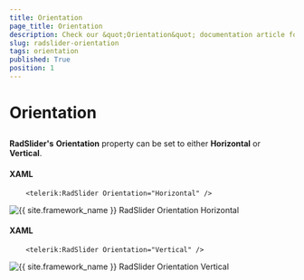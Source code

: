 ```yaml
---
title: Orientation
page_title: Orientation
description: Check our &quot;Orientation&quot; documentation article for the RadSlider {{ site.framework_name }} control.
slug: radslider-orientation
tags: orientation
published: True
position: 1
---
```


# Orientation



## 

__RadSlider's__ __Orientation__ property can be set to either __Horizontal__ or __Vertical__.

#### __XAML__

```XAML
	<telerik:RadSlider Orientation="Horizontal" />
```

![{{ site.framework_name }} RadSlider Orientation Horizontal](images/radslider_features_horizontal.png)

#### __XAML__

```XAML
	<telerik:RadSlider Orientation="Vertical" />
```

![{{ site.framework_name }} RadSlider Orientation Vertical](images/radslider_features_vertical.png)
